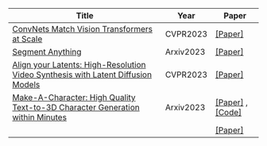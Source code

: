 | Title| Year |Paper|
| ------- | ----- | ------ |
|[ConvNets Match Vision Transformers at Scale](https://arxiv.org/abs/2310.16764)|CVPR2023|[[Paper]](https://arxiv.org/abs/2310.16764)|
|[Segment Anything](https://arxiv.org/abs/2304.02643)|Arxiv2023|[[Paper]](https://arxiv.org/abs/2304.02643)|
|[Align your Latents: High-Resolution Video Synthesis with Latent Diffusion Models](https://web3.arxiv.org/abs/2304.08818)|CVPR2023|[[Paper]](https://web3.arxiv.org/abs/2304.08818)|
|[Make-A-Character: High Quality Text-to-3D Character Generation within Minutes](https://arxiv.org/pdf/2312.15430.pdf)|Arxiv2023|[[Paper]](https://arxiv.org/pdf/2312.15430.pdf) ,[[Code]](https://github.com/Human3DAIGC/Make-A-Character)|
|[]()||[[Paper]]()|